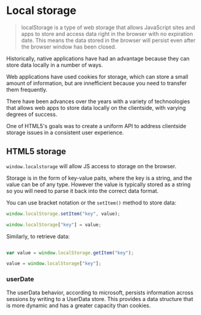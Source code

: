 # Local storage

> localStorage is a type of web storage that allows JavaScript sites and apps to store and access data right in the browser with no expiration date. This means the data stored in the browser will persist even after the browser window has been closed.

Historically, native applications have had an advantage because they can store data locally in a number of ways.

Web applications have used cookies for storage, which can store a small amount of information, but are innefficient because you need to transfer them frequently.

There have been advances over the years with a variety of technoologies that allows web apps to store data locally on the clientside, with varying degrees of success.

One of HTML5's goals was to create a uniform API to address clientside storage issues in a consistent user experience.

## HTML5 storage

`window.localstorage` will allow JS access to storage on the browser.

Storage is in the form of key-value paits, where the key is a string, and the value can be of any type. However the value is typically stored as a string so you will need to parse it back into the correct data format.

You can use bracket notation or the `setItem()` method to store data:

```js
window.localStorage.setItem("key", value);

window.localStorage["key"] = value;
```

Similarly, to retrieve data:

```js

var value = window.localStorage.getItem("key");

value = window.localStorage["key"];
```

### userDate
The userData behavior, according to microsoft, persists information across sessions by writing to a UserData store. This provides a data structure that is more dynamic and has a greater capacity than cookies.